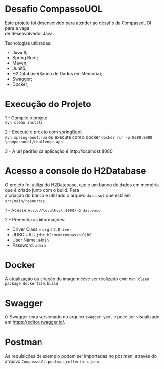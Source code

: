 # Desafio CompassoUOL


Este projeto foi desenvolvido para atender ao desafio da CompassoUOl para a vaga  
de desenvolvedor Java.

Tecnologias utilizadas:
* Java 8;
* Spring Boot;
* Maven;
* Junit5;
* H2Database(Banco de Dados em Memória);
* Swagger;
* Docker;

# Execução do Projeto

1 - Compile o projeto  
`mvn clean install`

2 - Execute o projeto com springBoot  
`mvn spring-boot:run` ou execute com o docker `docker run -p 8080:8080 \compassouol/challenge-app`

3 - A url padrão da aplicação é http://localhost:8080


# Acesso a console do H2Database
O projeto foi utiliza do H2Database, que é um banco de dados em memória que é criado junto com o build. Para  
a criação do banco é utilzado o arquivo `data.sql` que está em `src/main/resources`.

1 - Acesse `http://localhost:8080/h2-database`

2 - Preencha as informações:
* Driver Class = `org.h2.Driver`
* JDBC URL: `jdbc:h2:mem:compassoUOLDS`
* User Name: `admin`
* Password: `admin`

# Docker
A atualização ou criação da imagem deve ser realizado com `mvn clean package dockerfile:build`

# Swagger
O  Swagger está versionado no arquivo `swagger.yaml`  e pode ser visualizado em https://editor.swagger.io/.

# Postman
As requisições de exemplo podem ser importadas no postman, através do arquivo `CompassoUOL.postman_collection.json`



  
